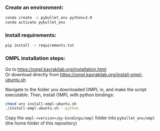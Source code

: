 ### Create an environment:

```bash
conda create -n pybullet_env python=3.9
conda activate pybullet_env
```

### Install requirements:

```bash
pip install -r requirements.txt
```

### OMPL installation steps:

Go to https://ompl.kavrakilab.org/installation.html <br>
Or download directly from https://ompl.kavrakilab.org/install-ompl-ubuntu.sh

Navigate to the folder you downloaded OMPL in, and make the script executable.
Then, install OMPL with python bindings:

```bash
chmod u+x install-ompl-ubuntu.sh
./install-ompl-ubuntu.sh --python
```

Copy the `ompl-<version>/py-bindings/ompl` folder into `pybullet_env/ompl` (the home folder of this repository)
